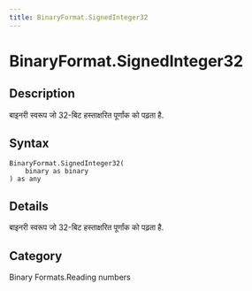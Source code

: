 ```yaml
---
title: BinaryFormat.SignedInteger32
---
```


# BinaryFormat.SignedInteger32


## Description

बाइनरी स्वरूप जो 32-बिट हस्ताक्षरित पूर्णांक को पढ़ता है.


## Syntax

```powerquery
BinaryFormat.SignedInteger32(
    binary as binary
) as any
```


## Details

बाइनरी स्वरूप जो 32-बिट हस्ताक्षरित पूर्णांक को पढ़ता है.



## Category
Binary Formats.Reading numbers

